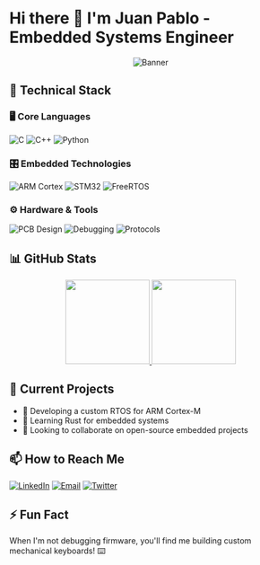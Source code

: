 # Hi there 👋 I'm Juan Pablo - Embedded Systems Engineer

<div align="center">
  <img src="https://via.placeholder.com/1200x400/2D3748/FFFFFF?text=Embedded+Systems+%26+IoT" alt="Banner">
</div>

## 🔧 Technical Stack

### 🖥️ Core Languages
![C](https://img.shields.io/badge/C-Expert-00599C?logo=c&logoColor=white)
![C++](https://img.shields.io/badge/C++-Advanced-00599C?logo=c%2B%2B&logoColor=white)
![Python](https://img.shields.io/badge/Python-Intermediate-3776AB?logo=python&logoColor=white)

### 🎛️ Embedded Technologies
![ARM Cortex](https://img.shields.io/badge/ARM_Cortex-Expert-0091BD)
![STM32](https://img.shields.io/badge/STM32-03234B?logo=stmicroelectronics)
![FreeRTOS](https://img.shields.io/badge/FreeRTOS-Kernel_Development-3DDC84)

### ⚙️ Hardware & Tools
![PCB Design](https://img.shields.io/badge/PCB-Eagle/KiCad-311C87)
![Debugging](https://img.shields.io/badge/Debugging-JTAG/GDB-FF6F00)
![Protocols](https://img.shields.io/badge/Protocols-I2C/SPI/UART/CAN-FF4088)

## 📊 GitHub Stats

<div align="center">
  <a href="https://github.com/JuanP4bl0-c">
    <img height="150em" src="https://github-readme-stats.vercel.app/api?username=JuanP4bl0-c&show_icons=true&theme=dark&hide_border=true&include_all_commits=true&count_private=true"/>
    <img height="150em" src="https://github-readme-stats.vercel.app/api/top-langs/?username=JuanP4bl0-c&layout=compact&theme=dark&hide_border=true&langs_count=6"/>
  </a>
</div>

## 🌱 Current Projects

- 🔭 Developing a custom RTOS for ARM Cortex-M
- 🌱 Learning Rust for embedded systems
- 👯 Looking to collaborate on open-source embedded projects

## 📫 How to Reach Me

[![LinkedIn](https://img.shields.io/badge/LinkedIn-Connect-blue?logo=linkedin)](https://linkedin.com/in/yourprofile)
[![Email](https://img.shields.io/badge/Email-Contact-red?logo=gmail)](mailto:your.email@example.com)
[![Twitter](https://img.shields.io/badge/Twitter-Follow-1DA1F2?logo=twitter)](https://twitter.com/yourhandle)

## ⚡ Fun Fact

When I'm not debugging firmware, you'll find me building custom mechanical keyboards! ⌨️
